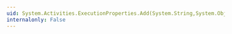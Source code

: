 ```yaml
---
uid: System.Activities.ExecutionProperties.Add(System.String,System.Object)
internalonly: False
---
```

